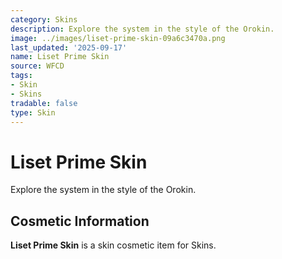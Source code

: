 ```yaml
---
category: Skins
description: Explore the system in the style of the Orokin.
image: ../images/liset-prime-skin-09a6c3470a.png
last_updated: '2025-09-17'
name: Liset Prime Skin
source: WFCD
tags:
- Skin
- Skins
tradable: false
type: Skin
---
```


# Liset Prime Skin

Explore the system in the style of the Orokin.

## Cosmetic Information

**Liset Prime Skin** is a skin cosmetic item for Skins.

